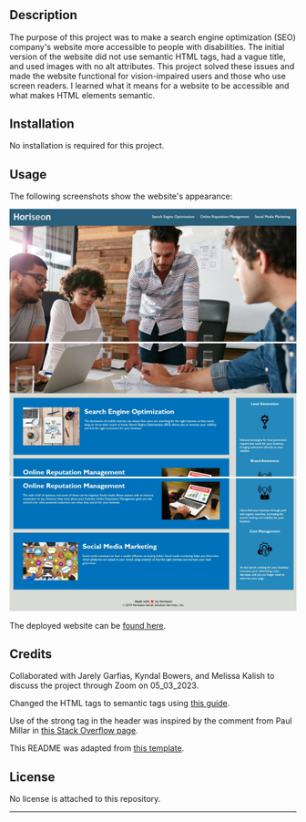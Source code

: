 # <Website SEO Rework>

## Description

The purpose of this project was to make a search engine optimization (SEO) company's website more accessible to people with disabilities. The initial version of the website did not use semantic HTML tags, had a vague title, and used images with no alt attributes. This project solved these issues and made the website functional for vision-impaired users and those who use screen readers. I learned what it means for a website to be accessible and what makes HTML elements semantic.

## Installation

No installation is required for this project.

## Usage

The following screenshots show the website's appearance:

![Accessible SEO Website Part 1 of 3](./assets/images/Accessible_SEO_Website_Part_1_of_3.jpg)
![Accessible SEO Website Part 2 of 3](./assets/images/Accessible_SEO_Website_Part_2_of_3.jpg)
![Accessible SEO Website Part 3 of 3](./assets/images/Accessible_SEO_Website_Part_3_of_3.jpg)

The deployed website can be [found here](https://gimmekitties711.github.io/challenge_1_website_seo_rework/).

## Credits

Collaborated with Jarely Garfias, Kyndal Bowers, and Melissa Kalish to discuss the project through Zoom on 05_03_2023.

Changed the HTML tags to semantic tags using [this guide](https://www.freecodecamp.org/news/semantic-html5-elements/).

Use of the strong tag in the header was inspired by the comment from Paul Millar in [this Stack Overflow page](https://stackoverflow.com/questions/5137465/what-are-alternatives-to-the-span-element).

This README was adapted from [this template](https://coding-boot-camp.github.io/full-stack/github/professional-readme-guide).

## License

No license is attached to this repository.

---
